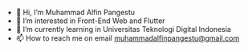 - 👋 Hi, I’m Muhammad Alfin Pangestu
- 👀 I’m interested in Front-End Web and Flutter
- 🌱 I’m currently learning in Universitas Teknologi Digital Indonesia
- 📫 How to reach me on email muhammadalfinpangestu@gmail.com
